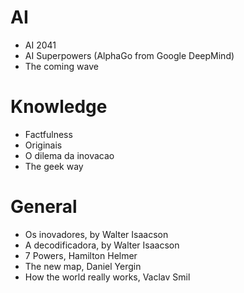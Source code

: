 # AI
- AI 2041
- AI Superpowers (AlphaGo from Google DeepMind)
- The coming wave

# Knowledge
- Factfulness
- Originais
- O dilema da inovacao
- The geek way

# General
- Os inovadores, by Walter Isaacson
- A decodificadora, by Walter Isaacson
- 7 Powers, Hamilton Helmer
- The new map, Daniel Yergin
- How the world really works, Vaclav Smil
